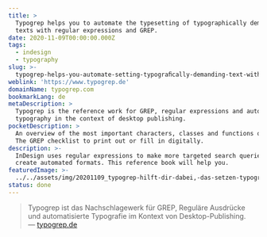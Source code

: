 ```yaml
---
title: >
  Typogrep helps you to automate the typesetting of typographically demanding
  texts with regular expressions and GREP.
date: 2020-11-09T00:00:00.000Z
tags:
  - indesign
  - typography
slug: >-
  typogrep-helps-you-automate-setting-typograﬁcally-demanding-text-with-regular-expressions-and-grep
weblink: 'https://www.typogrep.de'
domainName: typogrep.com
bookmarkLang: de
metaDescription: >
  Typogrep is the reference work for GREP, regular expressions and automated
  typography in the context of desktop publishing.
pocketDescription: >
  An overview of the most important characters, classes and functions of GREP.
  The GREP checklist to print out or fill in digitally.
description: >-
  InDesign uses regular expressions to make more targeted search queries or
  create automated formats. This reference book will help you.
featuredImage: >-
  ../../assets/img/20201109_typogrep-hilft-dir-dabei,-das-setzen-typograﬁsch-anspruchsvoller-texte-mit-regularen-ausdrucken-und-grep-zu-automatisieren_screenshot.png
status: done
---
```

<blockquote lang="de">Typogrep ist das Nachschlagewerk für GREP, Reguläre Ausdrücke und automatisierte Typografie im Kontext von Desktop-Publishing.
<footer>— <a href="https://www.typogrep.de">typogrep.de</a></footer></blockquote>

